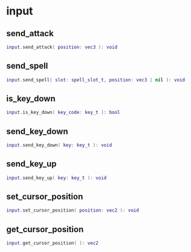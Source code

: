 # input

## send\_attack

```lua
input.send_attack( position: vec3 ): void
```

## send\_spell

```lua
input.send_spell( slot: spell_slot_t, position: vec3 | nil ): void
```

## is\_key\_down

```lua
input.is_key_down( key_code: key_t ): bool
```

## send\_key\_down

```lua
input.send_key_down( key: key_t ): void
```

## send\_key\_up

```lua
input.send_key_up( key: key_t ): void
```

## set\_cursor\_position

```lua
input.set_cursor_position( position: vec2 ): void
```

## get\_cursor\_position

```lua
input.get_cursor_position( ): vec2
```

